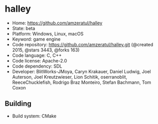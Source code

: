 # halley

- Home: https://github.com/amzeratul/halley
- State: beta
- Platform: Windows, Linux, macOS
- Keyword: game engine
- Code repository: https://github.com/amzeratul/halley.git (@created 2015, @stars 3443, @forks 163)
- Code language: C, C++
- Code license: Apache-2.0
- Code dependency: SDL
- Developer: BlitWorks-JMoya, Caryn Krakauer, Daniel Ludwig, Joel Auterson, Joel Kreutzwieser, Lion Schitik, oserranoblit, ReeceChucklefish, Rodrigo Braz Monteiro, Stefan Bachmann, Tom Coxon

## Building

- Build system: CMake

